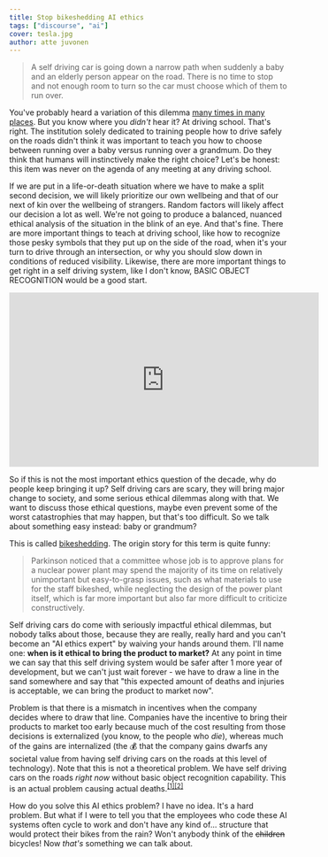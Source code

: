 ```yaml
---
title: Stop bikeshedding AI ethics
tags: ["discourse", "ai"]
cover: tesla.jpg
author: atte juvonen
---
```


<re-img
    src="tesla.jpg"
    title="Photo by Vlad Tchompalov on Unsplash"
    href="https://unsplash.com/photos/axTvnbgRlAk"
    >
</re-img>

> A self driving car is going down a narrow path when suddenly a baby and an elderly person appear on the road. There is no time to stop and not enough room to turn so the car must choose which of them to run over.

You've probably heard a variation of this dilemma <a href="https://www.google.com/search?q=the+trolley+problem&tbm=isch" target="_blank">many times in many places</a>. But you know where you _didn't_ hear it? At driving school. That's right. The institution solely dedicated to training people how to drive safely on the roads didn't think it was important to teach you how to choose between running over a
baby versus running over a grandmum. Do they think that humans will instinctively make the right choice? Let's be honest: this item was never on the agenda of any meeting at any driving school.

If we are put in a life-or-death situation where we have to make a split second decision, we will likely prioritize our own wellbeing and that of our next of kin over the wellbeing of strangers. Random factors will likely affect our decision a lot as well. We're not going to produce a balanced, nuanced ethical analysis of the situation in the blink of an eye. And that's fine. There are more important things to teach at driving school, like how to recognize those pesky symbols that they put up on the side of the road, when it's your turn to drive through an intersection, or why you should slow down in conditions of reduced visibility. Likewise, there are more important things to get right in a self driving system, like I don't know, BASIC OBJECT RECOGNITION would be a good start.

<iframe width="560" height="315" src="https://www.youtube.com/embed/-2ml6sjk_8c" frameborder="0" allow="accelerometer; autoplay; encrypted-media; gyroscope; picture-in-picture" allowfullscreen>
</iframe>

   
So if this is not the most important ethics question of the decade, why do people keep bringing it up?
Self driving cars are scary, they will bring major change to society, and some serious ethical dilemmas along with that. We want to discuss those ethical questions, maybe even prevent some of the worst catastrophies that may happen, but that's too difficult. So we talk about something easy instead: baby or grandmum?

This is called <a href="https://en.wiktionary.org/wiki/bikeshedding" target="_blank">bikeshedding</a>. The origin story for this term is quite funny:

> Parkinson noticed that a committee whose job is to approve plans for a nuclear power plant may spend the majority of its time on relatively unimportant but easy-to-grasp issues, such as what materials to use for the staff bikeshed, while neglecting the design of the power plant itself, which is far more important but also far more difficult to criticize constructively.

<!--<re-img
    src="bikes.jpg"
    title="Photo by Berto Macario on Unsplash"
    href="https://unsplash.com/photos/dbicjj8Yj8Y"
    >
</re-img>-->

Self driving cars do come with seriously impactful ethical dilemmas, but nobody talks about those, because
they are really, really hard and you can't become an "AI ethics expert" by waiving your hands around them.
I'll name one: **when is it ethical to bring the product to market?** At any point in time we can say that this self driving system would be safer after 1 more year of development, but we can't just wait forever - we have to draw a line in the sand somewhere and say that "this expected amount of deaths and injuries is acceptable, we can bring the product to market now".

Problem is that there is a mismatch in incentives when the company decides where to draw that line.
Companies have the incentive to bring their products to market too early because much of the cost
resulting from those decisions is externalized (you know, to the people who _die_), whereas much of
the gains are internalized (the :moneybag: that the company gains dwarfs any societal value from having self
driving cars on the roads at this level of technology). Note that this is not a theoretical problem.
We have self driving cars on the roads _right now_ without basic object recognition capability.
This is an actual problem causing actual deaths.<sup><a href="https://en.wikipedia.org/wiki/Death_of_Elaine_Herzberg" target="_blank">[1]</a><a href="https://www.wired.com/story/tesla-autopilot-self-driving-crash-california/" target="_blank">[2]</a></sup>

How do you solve this AI ethics problem? I have no idea. It's a hard problem. But what if I were to tell you that the employees who code these AI systems often cycle to work and don't have any kind of... structure that would protect their bikes from the rain? Won't anybody think of the ~~children~~ bicycles! Now _that's_ something we can talk about.